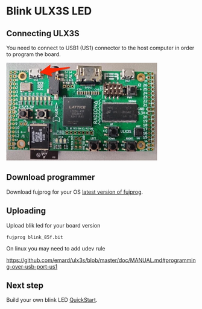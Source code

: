 # Blink ULX3S LED

## Connecting ULX3S

You need to connect to USB1 (US1) connector to the host computer in order to program the board.

<img src="https://raw.githubusercontent.com/ulx3s/quick-start/master/images/ulx3s-usb1.jpg?raw=true" width="400">

## Download programmer

Download fujprog for your OS [latest version of fujprog](https://github.com/kost/fujprog/releases).

## Uploading

Upload blik led for your board version

```
fujprog blink_85f.bit
```

On linux you may need to add udev rule

https://github.com/emard/ulx3s/blob/master/doc/MANUAL.md#programming-over-usb-port-us1

## Next step

Build your own blink LED [QuickStart](https://github.com/ulx3s/quick-start).
